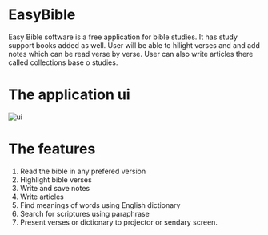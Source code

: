 # EasyBible
Easy Bible software is a free application for bible studies. It has study support books added as well. User will be able to hilight verses and and add notes which can be read verse by verse.
User can also write articles there called collections base o studies.
# The application ui
![ui](https://github.com/user-attachments/assets/4181eca8-9060-4ec4-bc3b-9b41055f02eb)
# The features
1. Read the bible in any prefered version
2. Highlight bible verses
3. Write and save notes
4. Write articles
5. Find meanings of words using English dictionary
6. Search for scriptures using paraphrase
7. Present verses or dictionary to projector or sendary screen.
